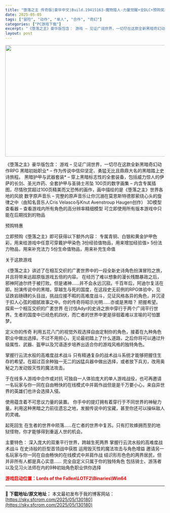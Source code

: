 ```yaml
---
title: "堕落之主 传奇版|豪华中文|Build.19415163-魔物猎人-力量觉醒+全DLC+预购奖励+修改器|解压即撸|"
date: 2025-05-05
tags: ["冒险", "动作", "单人", "合作", "奇幻"]
categories: ["PC游戏下载"]
excerpt: "《堕落之主》豪华版包含： 游戏 – 见证广阔世界，一切尽在这款全新黑暗奇幻动作RPG 黑暗初始职业* – 作为传说中信仰坚定、勇猛无比且鼎鼎大名的黑暗踏上史诗旅程。 黑暗护甲与武器套装* – 穿上黑暗标志性的全套装备，包括威力惊人的伊萨的长剑、圣光炸药、全套护甲与圣骑士吊坠 100页的数字画集 – &hellip;"
layout: post
---
```


<img class="aligncenter size-full wp-image-130181" src="https://sky.sfcrom.com/wp-content/uploads/2025/05/202505050332533.webp" alt="" width="616" height="353" />

《堕落之主》豪华版包含：
游戏 – 见证广阔世界，一切尽在这款全新黑暗奇幻动作RPG
黑暗初始职业* – 作为传说中信仰坚定、勇猛无比且鼎鼎大名的黑暗踏上史诗旅程。
黑暗护甲与武器套装* – 穿上黑暗标志性的全套装备，包括威力惊人的伊萨的长剑、圣光炸药、全套护甲与圣骑士吊坠
100页的数字画集 – 内含专属插图，尽情欣赏超过100页精美而又恐怖的画作，画中描绘的是《堕落之主》世界各地的风貌
数字原声音乐 – 完整的原声音乐让你沉溺在莫恩斯特德那萦绕心头的旋律之中（由知名音乐人Cris Velasco与Knut Avenstroup Haugen创作）
3D模型查看器 – 查看游戏内所有角色的高分辨率精细模型
可立即使用所有版本游戏中只能在后期找到的物品

预购特惠

立即预购《堕落之主》即可获得以下额外内容：
专属青铜、白银和黄金护甲色彩，用来给游戏中任意可穿戴护甲染色
3份经验值物品，用来增加经验值&gt;
5份法力物品，用来补充法力
5份生命值物品，用来补充生命值

关于这款游戏

《堕落之主》讲述了在相互交织的广袤世界中的一段全新史诗角色扮演冒险之旅，并且将带来远超原版游戏五倍的内容。
在经历了难以想象的漫长残酷暴政之后，邪神阿迪尔终于被打败。但是诸神……并不会永远沉寂。千百年后，阿迪尔复活在即。扮演传说中的黑暗，穿越生与死的国度，在这段史无前例的RPG体验中，见证跌宕磅礴的头目战，挑战应接不暇的高难度战斗，见证风格各异的角色，并沉浸于扣人心弦的细腻故事之中。你的传奇将昭示光明……亦或是黑暗？
把握希望。
探索一个相互交织的广袤世界
在讨伐Adyr的史诗之旅中穿行于两个广阔平行世界。生者的国度中已经危机四伏，而亡者的世界中更是徘徊着难以言喻的可怕噩梦。

定义你的传奇
利用五花八门的视觉外观选择自由定制你的角色，接着在九种角色职业中做出选择。不过不用担心，无论最初踏上了什么道路，之后你将可以通过升级属性、武器、盔甲以及咒语逐步培养出适合你的游戏风格的独特角色。

掌握行云流水般的高难度战术战斗
只有精通复杂的战术战斗系统才能够把握住生存的希望。在超过百余种独一无二的凶猛兵器中做出选择，或者放下兵刃，改用奥秘之力发动毁灭性的魔法攻击。

于在线多人游戏中合作或对抗
可独自一人体验庞大的单人游戏战役，也可再邀请一名玩家与你一同在自由畅快的在线模式中并肩作战但是是千万要小心，来自异世界的英雄们也许会选择入侵。

使用蕴含着不可思议力量的装置。
你手中的提灯拥有着穿行于不同世界的神秘力量。利用这种黑暗之力前往遗忘之地，发掘传说中的宝藏，甚至你还可以操纵敌人的灵魂。

起死回生
在生者的世界中陨落……在亡者的世界中复苏。只有打败蜂拥而至的地狱怪物，你才能够得到重返人世的机会。

主要特色：
深入庞大的双重平行世界，跨越生死两界
掌握行云流水般的高难度战术战斗
在史诗般的巨型首领战中获胜
运用毁灭性的魔法攻击与角色增益
邀请另一名玩家与你一同在自由畅快的在线模式中并肩作战
结识形形色色的两界居民，但并非所有人都是真心实意……
完全自定义只属于你的独特角色
包括骑士、游荡者以及见习火法师在内的9种初始角色职业供你选择

<span style="color: #ff0000;"><strong>游戏启动位置：Lords of the Fallen\LOTF2\Binaries\Win64</strong></span>

---
📖 **下载地址/原文地址：** 本文最初发布于我的博客网站：[https://sky.sfcrom.com/2025/05/130180](https://sky.sfcrom.com/2025/05/130180)
